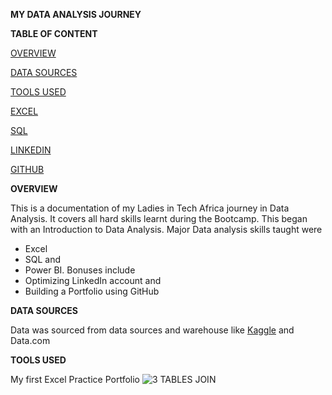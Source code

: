 **MY DATA ANALYSIS JOURNEY**


**TABLE OF CONTENT**

[OVERVIEW](#overview)

[DATA SOURCES](#data-sources)

[TOOLS USED](#tools-used)

[EXCEL](#excel)

[SQL](#sql)

[LINKEDIN](#linkedin)

[GITHUB](#github)

**OVERVIEW**

This is a documentation of my Ladies in Tech Africa journey in Data Analysis. It covers all hard skills learnt during the Bootcamp.
This began with an Introduction to Data Analysis. Major Data analysis skills taught were 
- Excel 
- SQL and 
- Power BI.
Bonuses include 
- Optimizing LinkedIn account and 
- Building a Portfolio using GitHub

**DATA SOURCES**

Data was sourced from data sources and warehouse like [Kaggle](https://www.kaggle.com/?utm_source=homescreen) and Data.com

**TOOLS USED**



My first Excel Practice Portfolio
![3 TABLES JOIN](https://github.com/user-attachments/assets/64d9f165-b731-41ca-ba0c-ddb2f305e633)

